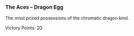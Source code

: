 ### The Aces – Dragon Egg

The most prized possessions of the chromatic dragon kind.

Victory Points: 20

